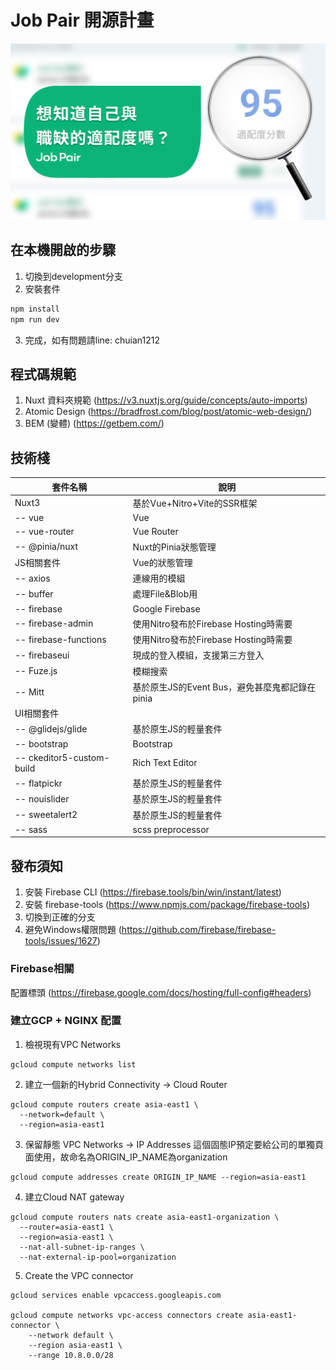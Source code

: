 # Job Pair 開源計畫
![Job Pair Logo](./assets/ogImageJob.png)

## 在本機開啟的步驟
1. 切換到development分支
2. 安裝套件
```javascript
npm install
npm run dev
```
3. 完成，如有問題請line: chuian1212

## 程式碼規範
1. Nuxt 資料夾規範 (https://v3.nuxtjs.org/guide/concepts/auto-imports)
2. Atomic Design (https://bradfrost.com/blog/post/atomic-web-design/)
3. BEM (變體) (https://getbem.com/)

## 技術棧
| 套件名稱                   | 說明                                           |
| -------------------------- | ---------------------------------------------- |
| Nuxt3                      | 基於Vue+Nitro+Vite的SSR框架                    |
| --  vue                    | Vue                                            |
| --  vue-router             | Vue Router                                     |
| --  @pinia/nuxt            | Nuxt的Pinia狀態管理                            |
| JS相關套件                 | Vue的狀態管理                                  |
| --  axios                  | 連線用的模組                                   |
| --  buffer                 | 處理File&Blob用                                |
| --  firebase               | Google Firebase                                |
| --  firebase-admin         | 使用Nitro發布於Firebase Hosting時需要          |
| --  firebase-functions     | 使用Nitro發布於Firebase Hosting時需要          |
| --  firebaseui             | 現成的登入模組，支援第三方登入                 |
| --  Fuze.js                | 模糊搜索                                       |
| --  Mitt                   | 基於原生JS的Event Bus，避免甚麼鬼都記錄在pinia |
| UI相關套件                 |                                                |
| --  @glidejs/glide         | 基於原生JS的輕量套件                           |
| --  bootstrap              | Bootstrap                                      |
| --  ckeditor5-custom-build | Rich Text Editor                               |
| --  flatpickr              | 基於原生JS的輕量套件                           |
| --  nouislider             | 基於原生JS的輕量套件                           |
| --  sweetalert2            | 基於原生JS的輕量套件                           |
| --  sass                   | scss preprocessor                              |

## 發布須知
1. 安裝 Firebase CLI (https://firebase.tools/bin/win/instant/latest)
2. 安裝 firebase-tools (https://www.npmjs.com/package/firebase-tools)
3. 切換到正確的分支
4. 避免Windows權限問題 (https://github.com/firebase/firebase-tools/issues/1627)

### Firebase相關
配置標頭 (https://firebase.google.com/docs/hosting/full-config#headers)

### 建立GCP + NGINX 配置
1. 檢視現有VPC Networks
```
gcloud compute networks list
```

2. 建立一個新的Hybrid Connectivity -> Cloud Router
```
gcloud compute routers create asia-east1 \
  --network=default \
  --region=asia-east1
```

3. 保留靜態 VPC Networks -> IP Addresses
這個固態IP預定要給公司的單獨頁面使用，故命名為ORIGIN_IP_NAME為organization
```
gcloud compute addresses create ORIGIN_IP_NAME --region=asia-east1
```

4. 建立Cloud NAT gateway
```
gcloud compute routers nats create asia-east1-organization \
  --router=asia-east1 \
  --region=asia-east1 \
  --nat-all-subnet-ip-ranges \
  --nat-external-ip-pool=organization
```

5. Create the VPC connector
```
gcloud services enable vpcaccess.googleapis.com

gcloud compute networks vpc-access connectors create asia-east1-connector \
    --network default \
    --region asia-east1 \
    --range 10.8.0.0/28
```
